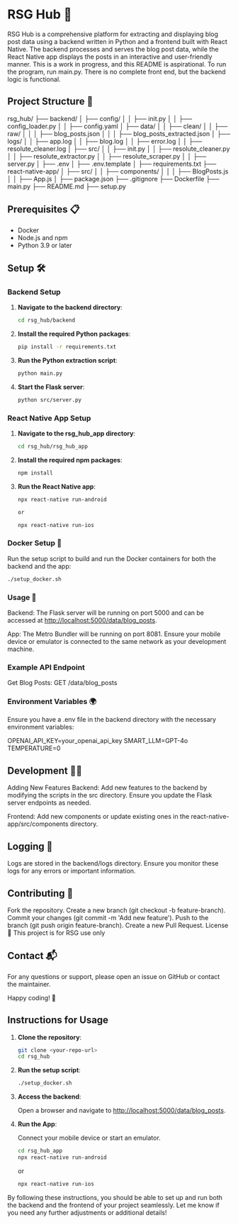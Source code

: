 # RSG Hub 🚀

RSG Hub is a comprehensive platform for extracting and displaying blog post data using a backend written in Python and a frontend built with React Native. The backend processes and serves the blog post data, while the React Native app displays the posts in an interactive and user-friendly manner. This is a work in progress, and this README is aspirational. To run the program, run main.py. There is no complete front end, but the backend logic is functional.

## Project Structure 📁

rsg_hub/
├── backend/
│ ├── config/
│ │ ├── init.py
│ │ ├── config_loader.py
│ │ ├── config.yaml
│ ├── data/
│ │ ├── clean/
│ │ ├── raw/
│ │ │ ├── blog_posts.json
│ │ │ ├── blog_posts_extracted.json
│ ├── logs/
│ │ ├── app.log
│ │ ├── blog.log
│ │ ├── error.log
│ │ ├── resolute_cleaner.log
│ ├── src/
│ │ ├── init.py
│ │ ├── resolute_cleaner.py
│ │ ├── resolute_extractor.py
│ │ ├── resolute_scraper.py
│ │ ├── server.py
│ ├── .env
│ ├── .env.template
│ ├── requirements.txt
├── react-native-app/
│ ├── src/
│ │ ├── components/
│ │ │ ├── BlogPosts.js
│ │ ├── App.js
│ ├── package.json
├── .gitignore
├── Dockerfile
├── main.py
├── README.md
├── setup.py

## Prerequisites 📋

- Docker
- Node.js and npm
- Python 3.9 or later

## Setup 🛠️

### Backend Setup

1. **Navigate to the backend directory**:

   ```sh
   cd rsg_hub/backend
   ```

2. **Install the required Python packages**:

    ```sh
    pip install -r requirements.txt
    ```

3. **Run the Python extraction script**:

    ```sh
    python main.py
    ```

4. **Start the Flask server**:

    ```sh
    python src/server.py
    ```

### React Native App Setup

1. **Navigate to the rsg_hub_app directory**:

    ```sh
    cd rsg_hub/rsg_hub_app
    ```

2. **Install the required npm packages**:

    ```sh
    npm install
    ```

3. **Run the React Native app**:

    ```sh
    npx react-native run-android

    or

    npx react-native run-ios
    ```

### Docker Setup 🐳

Run the setup script to build and run the Docker containers for both the backend and the app:

```sh
./setup_docker.sh
```

### Usage 🚀

Backend: The Flask server will be running on port 5000 and can be accessed at <http://localhost:5000/data/blog_posts>.

App: The Metro Bundler will be running on port 8081. Ensure your mobile device or emulator is connected to the same network as your development machine.

### Example API Endpoint

Get Blog Posts: GET /data/blog_posts

### Environment Variables 🌍

Ensure you have a .env file in the backend directory with the necessary environment variables:

OPENAI_API_KEY=your_openai_api_key
SMART_LLM=GPT-4o
TEMPERATURE=0

## Development 🧑‍💻

Adding New Features
Backend: Add new features to the backend by modifying the scripts in the src directory. Ensure you update the Flask server endpoints as needed.

Frontend: Add new components or update existing ones in the react-native-app/src/components directory.

## Logging 📜

Logs are stored in the backend/logs directory. Ensure you monitor these logs for any errors or important information.

## Contributing 🤝

Fork the repository.
Create a new branch (git checkout -b feature-branch).
Commit your changes (git commit -m 'Add new feature').
Push to the branch (git push origin feature-branch).
Create a new Pull Request.
License 📄
This project is for RSG use only

## Contact 📬

For any questions or support, please open an issue on GitHub or contact the maintainer.

Happy coding! 🎉

## Instructions for Usage

1. **Clone the repository**:

   ```sh
   git clone <your-repo-url>
   cd rsg_hub
   ```

2. **Run the setup script**:

    ```sh
    ./setup_docker.sh
    ```

3. **Access the backend**:

    Open a browser and navigate to <http://localhost:5000/data/blog_posts>.

4. **Run the App**:

    Connect your mobile device or start an emulator.

    ```sh
    cd rsg_hub_app
    npx react-native run-android
    ```

    or

    ```sh
    npx react-native run-ios
    ```

By following these instructions, you should be able to set up and run both the backend and the frontend of your project seamlessly. Let me know if you need any further adjustments or additional details!
